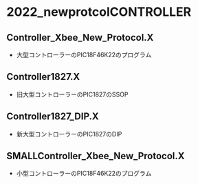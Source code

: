 # 2022_newprotcolCONTROLLER
## Controller_Xbee_New_Protocol.X
*  大型コントローラーのPIC18F46K22のプログラム
## Controller1827.X
*  旧大型コントローラーのPIC1827のSSOP
## Controller1827_DIP.X
*  新大型コントローラーのPIC1827のDIP
## SMALLController_Xbee_New_Protocol.X
*  小型コントローラーのPIC18F46K22のプログラム
